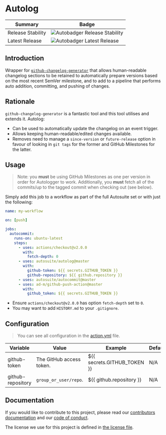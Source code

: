 # Autolog

| Summary           | Badge                                              |
| ----------------- | -------------------------------------------------- |
| Release Stability | ![Autobadger Release Stability][release-stability] |
| Latest Release    | ![Autobadger Latest Release][latest-release]       |

[release-stability]: https://img.shields.io/static/v1?label=latest&message=0.2.0&color=purple
[latest-release]: https://img.shields.io/static/v1?label=stability&message=prerelease&color=yellow

## Introduction

Wrapper for [`github-changelog-generator`](https://github.com/github-changelog-generator/github-changelog-generator) that allows human-readable changelog sections to be retained to automatically prepare versions based on the most recent SemVer milestone, and to add to a pipeline that performs auto addition, committing, and pushing of changes.

## Rationale

`github-changelog-generator` is a fantastic tool and this tool utilises and extends it. Autolog:

- Can be used to automatically update the changelog on an event trigger.
- Allows keeping human-readable/edited changes available.
- Removes need to manage a `since-version` or `future-release` option in favour of looking in `git tags` for the former and GitHub Milestones for the latter.

## Usage

> Note: you **must** be using GitHub Milestones as one per version in order for Autologger to work. Additionally, you **must** fetch all of the commits/up to the tagged commit when checking out (see below).

Simply add this job to a workflow as part of the full Autosuite set or with just the following:

```yml
name: my-workflow

on: [push]

jobs:
  autocommit:
    runs-on: ubuntu-latest
    steps:
      - uses: actions/checkout@v2.0.0
        with:
          fetch-depth: 0
      - uses: autosuite/autolog@master
        with:
          github-token: ${{ secrets.GITHUB_TOKEN }}
          github-repository: ${{ github.repository }}
      - uses: autosuite/autocommit@master
      - uses: ad-m/github-push-action@master
        with:
          github_token: ${{ secrets.GITHUB_TOKEN }}
```

- Ensure `actions/checkout@v2.0.0` has option `fetch-depth` set to `0`.
- You may want to add `HISTORY.md` to your `.gitignore`.

## Configuration

> You can see all configuration in the [action.yml](action.yml) file.

| Variable          | Value                    | Example                     | Default | Required? |
| ----------------- | ------------------------ | --------------------------- | ------- | --------- |
| github-token      | The GitHub access token. | ${{ secrets.GITHUB_TOKEN }} | N/A     | Yes.      |
| github-repository | `group_or_user/repo`.    | ${{ github.repository }}    | N/A     | Yes.      |

## Documentation

If you would like to contribute to this project, please read our [contributors documentation](CONTRIBUTING.md) and our [code of conduct](CODE_OF_CONDUCT.md).

The license we use for this project is defined in [the license file](LICENSE).
